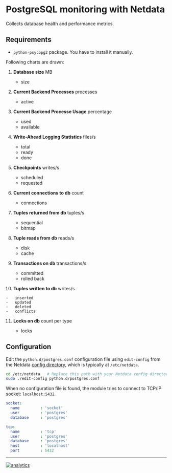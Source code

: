 <!--
title: "PostgreSQL monitoring with Netdata"
custom_edit_url: https://github.com/netdata/netdata/edit/master/collectors/python.d.plugin/postgres/README.md
sidebar_label: "PostgreSQL"
-->

# PostgreSQL monitoring with Netdata

Collects database health and performance metrics.

## Requirements

-   `python-psycopg2` package. You have to install it manually.

Following charts are drawn:

1.  **Database size** MB

    -   size

2.  **Current Backend Processes** processes

    -   active

3.  **Current Backend Processe Usage** percentage

    -   used
    -   available

4.  **Write-Ahead Logging Statistics** files/s

    -   total
    -   ready
    -   done

5.  **Checkpoints** writes/s

    -   scheduled
    -   requested

6.  **Current connections to db** count

    -   connections

7.  **Tuples returned from db** tuples/s

    -   sequential
    -   bitmap

8.  **Tuple reads from db** reads/s

    -   disk
    -   cache

9.  **Transactions on db** transactions/s

    -   committed
    -   rolled back

10.  **Tuples written to db** writes/s

    -   inserted
    -   updated
    -   deleted
    -   conflicts

11. **Locks on db** count per type

    -   locks

## Configuration

Edit the `python.d/postgres.conf` configuration file using `edit-config` from the Netdata [config
directory](/docs/configure/nodes.md), which is typically at `/etc/netdata`.

```bash
cd /etc/netdata   # Replace this path with your Netdata config directory, if different
sudo ./edit-config python.d/postgres.conf
```

When no configuration file is found, the module tries to connect to TCP/IP socket: `localhost:5432`.

```yaml
socket:
  name         : 'socket'
  user         : 'postgres'
  database     : 'postgres'

tcp:
  name         : 'tcp'
  user         : 'postgres'
  database     : 'postgres'
  host         : 'localhost'
  port         : 5432
```

---

[![analytics](https://www.google-analytics.com/collect?v=1&aip=1&t=pageview&_s=1&ds=github&dr=https%3A%2F%2Fgithub.com%2Fnetdata%2Fnetdata&dl=https%3A%2F%2Fmy-netdata.io%2Fgithub%2Fcollectors%2Fpython.d.plugin%2Fpostgres%2FREADME&_u=MAC~&cid=5792dfd7-8dc4-476b-af31-da2fdb9f93d2&tid=UA-64295674-3)](<>)

